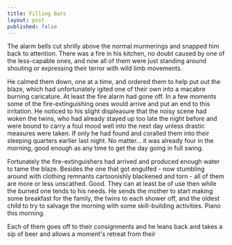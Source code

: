 ```yaml
---
title: Filling Bars
layout: post
published: false
---
```


The alarm bells cut shrilly above the normal murmerings and snapped him back to attention. There was a fire in his kitchen, no doubt caused by one of the less-capable ones, and now all of them were just standing around shouting or expressing their terror with wild limb movements.

He calmed them down, one at a time, and ordered them to help put out the blaze, which had unfortunately igited one of their own into a macabre burning caricature. At least the fire alarm had gone off. In a few moments some of the fire-extinguishing ones would arrive and put an end to this irritation. He noticed to his slight displeasure that the noisy scene had woken the twins, who had already stayed up too late the night before and were bound to carry a foul mood well into the next day unless drastic measures were taken. If only he had found and coralled them into their sleeping quarters earlier last night. No matter... it was already four in the morning, good enough as any time to get the day going in full swing.

Fortunately the fire-extinguishers had arrived and produced enough water to tame the blaze. Besides the one that got engulfed - now stumbling around with clothing remnants cartoonishly blackened and torn - all of them are more or less unscathed. Good. They can at least be of use then while the burned one tends to his needs. He sends the mother to start making some breakfast for the family, the twins to each shower off, and the oldest child to try to salvage the morning with some skill-building activities. Piano this morning.

Each of them goes off to their consignments and he leans back and takes a sip of beer and allows a moment's retreat from their
